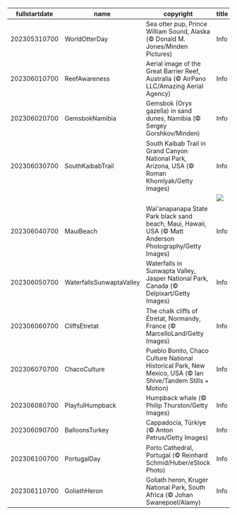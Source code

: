 |fullstartdate|name|copyright|title|image|
|--|--|--|--|--|
202305310700|WorldOtterDay|Sea otter pup, Prince William Sound, Alaska (© Donald M. Jones/Minden Pictures)|Info|![](/en-AU/2023/06/202305310700WorldOtterDay.jpg)|
202306010700|ReefAwareness|Aerial image of the Great Barrier Reef, Australia (© AirPano LLC/Amazing Aerial Agency)|Info|![](/en-AU/2023/06/202306010700ReefAwareness.jpg)|
202306020700|GemsbokNamibia|Gemsbok (Oryx gazella) in sand dunes, Namibia (© Sergey Gorshkov/Minden)|Info|![](/en-AU/2023/06/202306020700GemsbokNamibia.jpg)|
202306030700|SouthKaibabTrail|South Kaibab Trail in Grand Canyon National Park, Arizona, USA (© Roman Khomlyak/Getty Images)|Info|![](/en-AU/2023/06/202306030700SouthKaibabTrail.jpg)|
||||![](/en-AU/2023/06/.jpg)|
202306040700|MauiBeach|Wai'anapanapa State Park black sand beach, Maui, Hawaii, USA (© Matt Anderson Photography/Getty Images)|Info|![](/en-AU/2023/06/202306040700MauiBeach.jpg)|
202306050700|WaterfallsSunwaptaValley|Waterfalls in Sunwapta Valley, Jasper National Park, Canada (© Delpixart/Getty Images)|Info|![](/en-AU/2023/06/202306050700WaterfallsSunwaptaValley.jpg)|
202306060700|CliffsEtretat|The chalk cliffs of Étretat, Normandy, France (© MarcelloLand/Getty Images)|Info|![](/en-AU/2023/06/202306060700CliffsEtretat.jpg)|
202306070700|ChacoCulture|Pueblo Bonito, Chaco Culture National Historical Park, New Mexico, USA (© Ian Shive/Tandem Stills + Motion)|Info|![](/en-AU/2023/06/202306070700ChacoCulture.jpg)|
202306080700|PlayfulHumpback|Humpback whale (© Philip Thurston/Getty Images)|Info|![](/en-AU/2023/06/202306080700PlayfulHumpback.jpg)|
202306090700|BalloonsTurkey|Cappadocia, Türkiye (© Anton Petrus/Getty Images)|Info|![](/en-AU/2023/06/202306090700BalloonsTurkey.jpg)|
202306100700|PortugalDay|Porto Cathedral, Portugal (© Reinhard Schmid/Huber/eStock Photo)|Info|![](/en-AU/2023/06/202306100700PortugalDay.jpg)|
202306110700|GoliathHeron|Goliath heron, Kruger National Park, South Africa (© Johan Swanepoel/Alamy)|Info|![](/en-AU/2023/06/202306110700GoliathHeron.jpg)|
